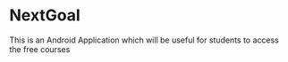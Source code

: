# NextGoal
This is an Android Application which will be useful for students to access the free courses
